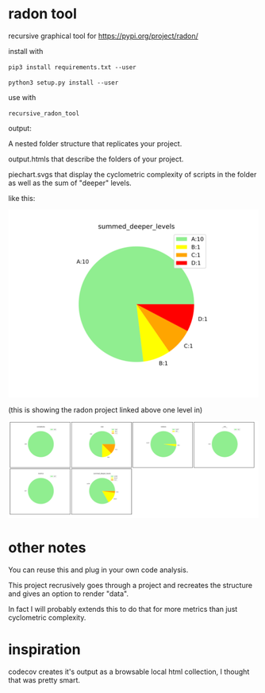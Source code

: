 # radon tool

recursive graphical tool for https://pypi.org/project/radon/

install with

`pip3 install requirements.txt --user`

`python3 setup.py install --user`

use with

`recursive_radon_tool`

output:

A nested folder structure that replicates your project.

output.htmls that describe the folders of your project.

piechart.svgs that display the cyclometric complexity of scripts in the folder
as well as the sum of "deeper" levels.

like this:

![alttext](example/radonpiesummed_deeper_levels.svg)

(this is showing the radon project linked above one level in)

![alttext2](example_real_radon/summary.png)

# other notes

You can reuse this and plug in your own code analysis.

This project recrusively goes through a project and recreates the structure
and gives an option to render "data".

In fact I will probably extends this to do that for more metrics than
just cyclometric complexity.

# inspiration

codecov creates it's output as a browsable local html collection, I thought
that was pretty smart.
